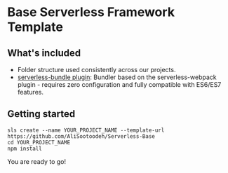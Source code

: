 # Base Serverless Framework Template


## What's included
* Folder structure used consistently across our projects.
* [serverless-bundle plugin](https://www.npmjs.com/package/serverless-pseudo-parameters): Bundler based on the serverless-webpack plugin - requires zero configuration and fully compatible with ES6/ES7 features.

## Getting started
```
sls create --name YOUR_PROJECT_NAME --template-url https://github.com/AliSootoodeh/Serverless-Base
cd YOUR_PROJECT_NAME
npm install
```

You are ready to go!